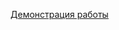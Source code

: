 

[Демонстрация работы]([https://drive.google.com/file/d/YOUR_FILE_ID/view?usp=sharing](https://drive.google.com/file/d/1R-SKb7oEqj3ayIn6R7ilmLRPnYyZeFGy/view?usp=sharing))
